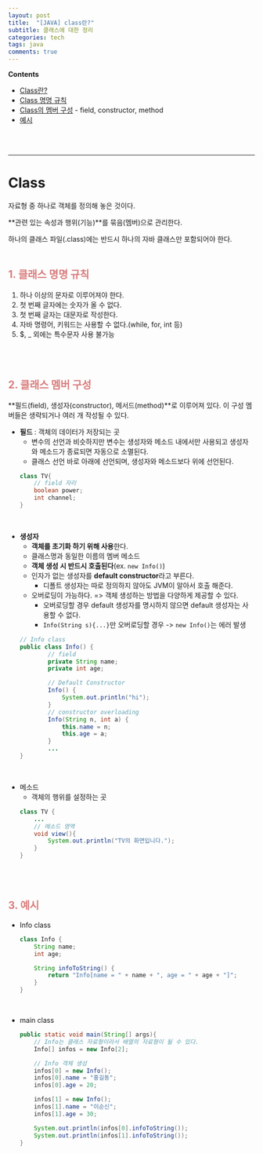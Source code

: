 ```yaml
---
layout: post
title:  "[JAVA] class란?"
subtitle: 클래스에 대한 정리
categories: tech
tags: java
comments: true
---
```

**Contents**
- [Class란?](#class)
- [Class 명명 규칙](#1-클래스-명명-규칙)
- [Class의 멤버 구성](#2-클래스-멤버-구성) - field, constructor, method
- [예시](#3-예시)

<br/>
<br/>

---
# Class
자료형 중 하나로 객체를 정의해 놓은 것이다.

**관련 있는 속성과 행위(기능)**를 묶음(멤버)으로 관리한다.

하나의 클래스 파일(.class)에는 반드시 하나의 자바 클래스만 포함되어야 한다.
<br/>
<br/>

## <span style="color:#da7c7c">1. 클래스 명명 규칙</span>
1. 하나 이상의 문자로 이루어져야 한다.
2. 첫 번째 글자에는 숫자가 올 수 없다.
3. 첫 번째 글자는 대문자로 작성한다.
4. 자바 명령어, 키워드는 사용할 수 없다.(while, for, int 등)
5. $, _ 외에는 특수문자 사용 불가능

<br/>
<br/>

## <span style="color:#da7c7c">2. 클래스 멤버 구성</span>
**필드(field), 생성자(constructor), 메서드(method)**로 이루어져 있다.
이 구성 멤버들은 생략되거나 여러 개 작성될 수 있다.

- **필드** : 객체의 데이터가 저장되는 곳
    - 변수의 선언과 비슷하지만 변수는 생성자와 메소드 내에서만 사용되고 생성자와 메소드가 종료되면 자동으로 소멸된다.
    - 클래스 선언 바로 아래에 선언되며, 생성자와 메소드보다 위에 선언된다.
    ```java
    class TV{
        // field 자리
        boolean power;
        int channel;
    }
    ```
<br/>

- **생성자**
    - **객체를 초기화 하기 위해 사용**한다.
    - 클래스명과 동일한 이름의 멤버 메소드
    - **객체 생성 시 반드시 호출된다**(ex. `new Info()`)
    - 인자가 없는 생성자를 **default constructor**라고 부른다.
        - 디폴트 생성자는 따로 정의하지 않아도 JVM이 알아서 호출 해준다.
    - 오버로딩이 가능하다. => 객체 생성하는 방법을 다양하게 제공할 수 있다.
        - 오버로딩할 경우 default 생성자를 명시하지 않으면 default 생성자는 사용할 수 없다.
        - `Info(String s){...}`만 오버로딩할 경우 -> `new Info()`는 에러 발생
    ```java
    // Info class
    public class Info() {
            // field
            private String name;
            private int age;

            // Default Constructor
            Info() {
                System.out.println("hi");
            }
            // constructor overloading
            Info(String n, int a) {
                this.name = n;
                this.age = a;
            }
            ...
    }
    ```
<br/>

- 메소드
    - 객체의 행위를 설정하는 곳
    ```java
    class TV {
        ...
        // 메소드 영역
        void view(){
            System.out.println("TV의 화면입니다.");
        }
    }
    ```
<br/>
<br/>

## <span style="color:#da7c7c">3. 예시</span>
- Info class
    ```java
    class Info {
        String name;
        int age;

        String infoToString() {
            return "Info[name = " + name + ", age = " + age + "]";
        }
    }
    ```
<br/>

- main class
    ```java
    public static void main(String[] args){
        // Info는 클래스 자료형이라서 배열의 자료형이 될 수 있다.
        Info[] infos = new Info[2];

        // Info 객체 생성
        infos[0] = new Info();
        infos[0].name = "홍길동";
        infos[0].age = 20;

        infos[1] = new Info();
        infos[1].name = "이순신";
        infos[1].age = 30;

        System.out.println(infos[0].infoToString());
        System.out.println(infos[1].infoToString());
    }
    ```
